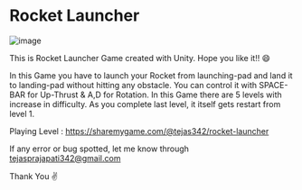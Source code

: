 # Rocket Launcher
![image](https://user-images.githubusercontent.com/86593289/124362177-194efa00-dc51-11eb-91b0-e90ea09455a8.png)

This is Rocket Launcher Game created with Unity. Hope you like it!! 😄

In this Game you have to launch your Rocket from launching-pad and land it to landing-pad without hitting any obstacle. You can control it with SPACE-BAR for Up-Thrust & A,D for Rotation. In this Game there are 5 levels with increase in difficulty. As you complete last level, it itself gets restart from level 1.


Playing Level : https://sharemygame.com/@tejas342/rocket-launcher


If any error or bug spotted, let me know through tejasprajapati342@gmail.com


Thank You ✌
